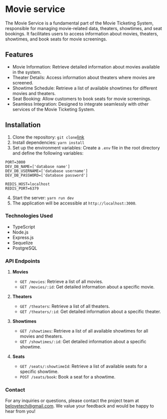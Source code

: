 # Movie service

The Movie Service is a fundamental part of the Movie Ticketing System, responsible for managing movie-related data, theaters, showtimes, and seat bookings. It facilitates users to access information about movies, theaters, showtimes, and book seats for movie screenings.

## Features

- Movie Information: Retrieve detailed information about movies available in the system.
- Theater Details: Access information about theaters where movies are screened.
- Showtime Schedule: Retrieve a list of available showtimes for different movies and theaters.
- Seat Booking: Allow customers to book seats for movie screenings.
- Seamless Integration: Designed to integrate seamlessly with other services of the Movie Ticketing System.

## Installation

1. Clone the repository: `git clone`[link](https://github.com/belovetech/cineverse/tree/main/movie_service)
2. Install dependencies: `yarn install`
3. Set up the environment variables: Create a `.env` file in the root directory and define the following variables:

```
PORT=3000
DEV_DB_NAME=['database name']
DEV_DB_USERNAME=['database username']
DEV_DB_PASSWORD=['database password']

REDIS_HOST=localhost
REDIS_PORT=6379
```

4. Start the server: `yarn run dev`
5. The application will be accessible at `http://localhost:3000`.

### Technologies Used

- TypeScript
- Node.js
- Express.js
- Sequelize
- PostgreSQL

### API Endpoints

1. **Movies**

   - `GET /movies`: Retrieve a list of all movies.
   - `GET /movies/:id`: Get detailed information about a specific movie.

2. **Theaters**

   - `GET /theaters`: Retrieve a list of all theaters.
   - `GET /theaters/:id`: Get detailed information about a specific theater.

3. **Showtimes**

   - `GET /showtimes`: Retrieve a list of all available showtimes for all movies and theaters.
   - `GET /showtimes/:id`: Get detailed information about a specific showtime.

4. **Seats**
   - `GET /seats/:showtimeId`: Retrieve a list of available seats for a specific showtime.
   - `POST /seats/book`: Book a seat for a showtime.

### Contact

For any inquiries or questions, please contact the project team at [belovetech@gmail.com](mailto:belovetech@gmail.com). We value your feedback and would be happy to hear from you!
